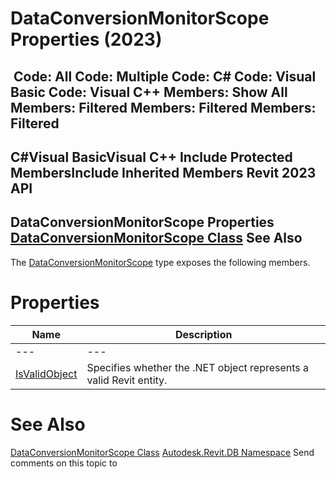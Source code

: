 # DataConversionMonitorScope Properties (2023)

﻿
 Code: All Code: Multiple Code: C# Code: Visual Basic Code: Visual C++  Members: Show All Members: Filtered Members: Filtered Members: Filtered   
---  
C#Visual BasicVisual C++
Include Protected MembersInclude Inherited Members
Revit 2023 API  
---  
DataConversionMonitorScope Properties  
[DataConversionMonitorScope Class](46b27582-3614-9776-134a-90519d645526.md "DataConversionMonitorScope Class") See Also  
---  
The [DataConversionMonitorScope](46b27582-3614-9776-134a-90519d645526.md "DataConversionMonitorScope Class") type exposes the following members.
# Properties
| Name | Description |
| --- | --- |
| --- | --- | --- |
| [IsValidObject](738806eb-7e29-fa8d-e9af-8c484a67575b.md "IsValidObject Property") | Specifies whether the .NET object represents a valid Revit entity. |

# See Also
[DataConversionMonitorScope Class](46b27582-3614-9776-134a-90519d645526.md "DataConversionMonitorScope Class")
[Autodesk.Revit.DB Namespace](87546ba7-461b-c646-cbb1-2cb8f5bff8b2.md "Autodesk.Revit.DB Namespace")
Send comments on this topic to 